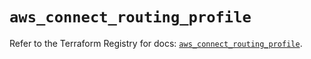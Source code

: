 # `aws_connect_routing_profile`

Refer to the Terraform Registry for docs: [`aws_connect_routing_profile`](https://registry.terraform.io/providers/hashicorp/aws/5.100.0/docs/resources/connect_routing_profile).
